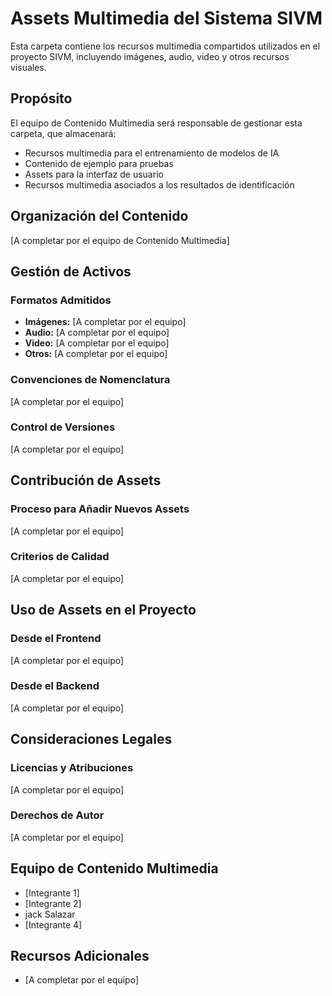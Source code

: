 # Assets Multimedia del Sistema SIVM

Esta carpeta contiene los recursos multimedia compartidos utilizados en el proyecto SIVM, incluyendo imágenes, audio, video y otros recursos visuales.

## Propósito

El equipo de Contenido Multimedia será responsable de gestionar esta carpeta, que almacenará:

- Recursos multimedia para el entrenamiento de modelos de IA
- Contenido de ejemplo para pruebas
- Assets para la interfaz de usuario
- Recursos multimedia asociados a los resultados de identificación

## Organización del Contenido

[A completar por el equipo de Contenido Multimedia]

## Gestión de Activos

### Formatos Admitidos

- **Imágenes:** [A completar por el equipo]
- **Audio:** [A completar por el equipo]
- **Video:** [A completar por el equipo]
- **Otros:** [A completar por el equipo]

### Convenciones de Nomenclatura

[A completar por el equipo]

### Control de Versiones

[A completar por el equipo]

## Contribución de Assets

### Proceso para Añadir Nuevos Assets

[A completar por el equipo]

### Criterios de Calidad

[A completar por el equipo]

## Uso de Assets en el Proyecto

### Desde el Frontend

[A completar por el equipo]

### Desde el Backend

[A completar por el equipo]

## Consideraciones Legales

### Licencias y Atribuciones

[A completar por el equipo]

### Derechos de Autor

[A completar por el equipo]

## Equipo de Contenido Multimedia

- [Integrante 1]
- [Integrante 2]
- jack Salazar
- [Integrante 4]

## Recursos Adicionales

- [A completar por el equipo]